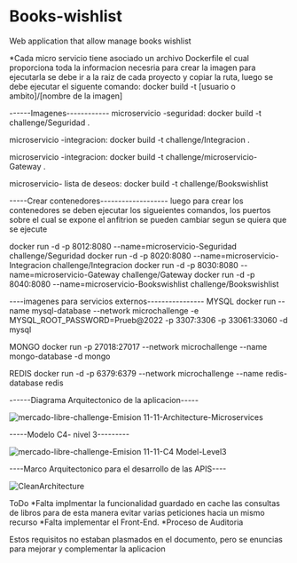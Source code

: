 # Books-wishlist
Web application that allow manage books wishlist

*Cada micro servicio tiene asociado un archivo Dockerfile el cual proporciona toda la informacion necesria para crear la imagen
para ejecutarla se debe ir a la raiz de cada proyecto y copiar la ruta, luego se debe ejecutar el siguente comando: docker build -t [usuario o ambito]/[nombre de la imagen]


------Imagenes------------
microservicio -seguridad:
docker build -t challenge/Seguridad .

microservicio -integracion:
docker build -t challenge/Integracion .

microservicio -integracion:
docker build -t challenge/microservicio-Gateway .

microservicio- lista de deseos:
docker build -t challenge/Bookswishlist


-----Crear contenedores-------------------
luego para crear los contenedores se deben ejecutar los sigueientes comandos,
los puertos sobre el cual se expone el anfitrion se pueden cambiar segun se quiera que se ejecute

docker run -d -p 8012:8080 --name=microservicio-Seguridad challenge/Seguridad
docker run -d -p 8020:8080 --name=microservicio-Integracion challenge/Integracion
docker run -d -p 8030:8080 --name=microservicio-Gateway challenge/Gateway
docker run -d -p 8040:8080 --name=microservicio-Bookswishlist challenge/Bookswishlist


----imagenes para servicios externos----------------
MYSQL 
docker run --name mysql-database --network microchallenge  -e MYSQL_ROOT_PASSWORD=Prueb@2022 -p 3307:3306 -p 33061:33060 -d mysql

MONGO
docker run -p 27018:27017 --network microchallenge --name mongo-database -d mongo

REDIS
docker run -d -p 6379:6379 --network microchallenge --name redis-database redis


------Diagrama Arquitectonico de la aplicacion-----


![mercado-libre-challenge-Emision 11-11-Architecture-Microservices](https://user-images.githubusercontent.com/67524326/177678296-d22c7c7b-3219-4ed8-b2a9-c604742e5a58.png)



-----Modelo C4- nivel 3---------


![mercado-libre-challenge-Emision 11-11-C4 Model-Level3](https://user-images.githubusercontent.com/67524326/177678307-88597c43-9597-40e3-bbf6-51d530c92931.png)



----Marco Arquitectonico para el desarrollo de las APIS----

![CleanArchitecture](https://user-images.githubusercontent.com/67524326/177682188-4dfd19ab-8788-4ed1-b0e0-98bc6b4681d7.jpg)



ToDo
*Falta implmentar la funcionalidad guardado en cache las consultas de libros para de esta manera evitar varias peticiones hacia un mismo recurso
*Falta implementar el Front-End.
*Proceso de Auditoria

Estos requisitos no estaban plasmados en el documento, pero se enuncias para mejorar y complementar la aplicacion

